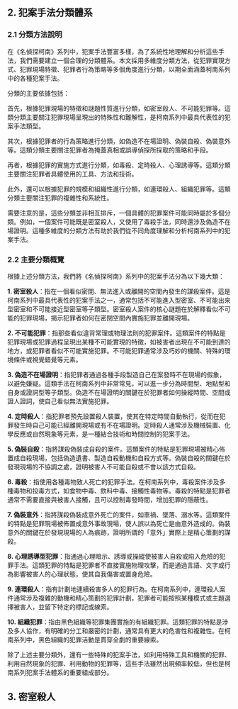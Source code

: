 ## 2. 犯案手法分類體系

### 2.1 分類方法說明

在《名偵探柯南》系列中，犯案手法豐富多樣，為了系統性地理解和分析這些手法，我們需要建立一個合理的分類體系。本文採用多維度分類方法，從犯罪實現方式、犯罪現場特徵、犯罪者行為策略等多個角度進行分類，以期全面涵蓋柯南系列中的各種犯案手法。

分類的主要依據包括：

首先，根據犯罪現場的特徵和謎題性質進行分類，如密室殺人、不可能犯罪等。這類分類主要關注犯罪現場呈現出的特殊性和難解性，是柯南系列中最具代表性的犯案手法類型。

其次，根據犯罪者的行為策略進行分類，如偽造不在場證明、偽裝自殺、偽裝意外等。這類分類主要關注犯罪者為掩蓋真相或誤導偵探所採取的策略和手段。

再者，根據犯罪的實施方式進行分類，如毒殺、定時殺人、心理誘導等。這類分類主要關注犯罪者具體使用的工具、方法和技術。

此外，還可以根據犯罪的規模和組織性進行分類，如連環殺人、組織犯罪等。這類分類主要關注犯罪的複雜性和系統性。

需要注意的是，這些分類並非相互排斥，一個具體的犯罪案件可能同時屬於多個分類。例如，一個案件可能既是密室殺人，又使用了毒殺手法，同時還涉及偽造不在場證明。這種多維度的分類方法有助於我們從不同角度理解和分析柯南系列中的犯案手法。

### 2.2 主要分類概覽

根據上述分類方法，我們將《名偵探柯南》系列中的犯案手法分為以下幾大類：

**1. 密室殺人**：指在一個看似密閉、無法進入或離開的空間內發生的謀殺案件。這是柯南系列中最具代表性的犯案手法之一，通常包括不可能進入型密室、不可能出來型密室和不可能接近型密室等子類型。密室殺人案件的核心謎題在於解釋看似不可能的犯罪現場，揭示犯罪者如何在密閉空間內實施犯罪並離開現場。

**2. 不可能犯罪**：指那些看似違背常理或物理法則的犯罪案件。這類案件的特點是犯罪現場或犯罪過程呈現出某種不可能實現的特徵，如被害者出現在不可能到達的地方，或犯罪者看似不可能實施犯罪。不可能犯罪通常涉及巧妙的機關、特殊的環境條件或視覺錯覺等元素。

**3. 偽造不在場證明**：指犯罪者通過各種手段製造自己在案發時不在現場的假象，以避免嫌疑。這類手法在柯南系列中非常常見，可以進一步分為時間型、地點型和自身或證詞型等子類型。偽造不在場證明的關鍵在於犯罪者如何操縱時間、空間或證人證詞，使自己看似無法實施犯罪。

**4. 定時殺人**：指犯罪者預先設置殺人裝置，使其在特定時間自動執行，從而在犯罪發生時自己可能已經離開現場或有不在場證明。定時殺人通常涉及機械裝置、化學反應或自然現象等元素，是一種結合技術和時間控制的犯案手法。

**5. 偽裝自殺**：指將謀殺偽裝成自殺的案件。這類案件的特點是犯罪現場被精心佈置成自殺現場，包括偽造遺書、製造自殺動機和自殺方式等。偽裝自殺的關鍵在於發現現場的不協調之處，證明被害人不可能自殺或不會以該方式自殺。

**6. 毒殺**：指使用各種毒物致人死亡的犯罪手法。在柯南系列中，毒殺案件涉及多種毒物和投毒方式，如食物中毒、飲料中毒、接觸性毒物等。毒殺的特點是犯罪者通常不需要直接與被害人接觸，且可以控制毒發時間，增加犯罪的隱蔽性。

**7. 偽裝意外**：指將謀殺偽裝成意外死亡的案件，如車禍、墜落、溺水等。這類案件的特點是犯罪現場被佈置成意外事故現場，使人誤以為死亡是由意外造成的。偽裝意外的關鍵在於發現現場的人為痕跡，證明所謂的「意外」實際上是精心策劃的謀殺。

**8. 心理誘導型犯罪**：指通過心理暗示、誘導或操縱使被害人自殺或陷入危險的犯罪手法。這類犯罪的特點是犯罪者不直接實施物理攻擊，而是通過言語、文字或行為影響被害人的心理狀態，使其自我傷害或置身危險。

**9. 連環殺人**：指有計劃地連續殺害多人的犯罪行為。在柯南系列中，連環殺人案件通常涉及複雜的動機和精心策劃的犯罪計劃，犯罪者可能按照某種模式或主題選擇被害人，並留下特定的標記或線索。

**10. 組織犯罪**：指由黑色組織等犯罪集團實施的有組織犯罪。這類犯罪的特點是涉及多人協作，有明確的分工和嚴密的計劃，通常具有更大的危害性和複雜性。在柯南系列中，黑色組織的犯罪活動是貫穿全劇的重要線索。

除了上述主要分類外，還有一些特殊的犯案手法，如利用特殊工具和機關的犯罪、利用自然現象的犯罪、利用動物的犯罪等，這些手法雖然出現頻率較低，但也是柯南系列犯案手法體系的重要組成部分。

## 3. 密室殺人

